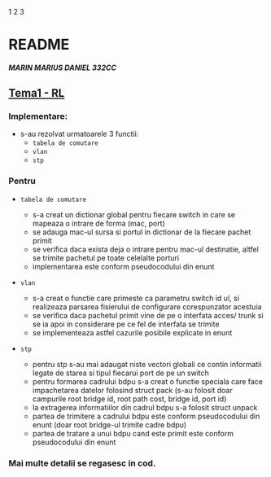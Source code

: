 1 2 3

# README 
##### MARIN MARIUS DANIEL 332CC
## [Tema1 - RL](https://gitlab.cs.pub.ro/rl/tema1-public)


### Implementare:
* s-au rezolvat urmatoarele 3 functii:
    - `tabela de comutare`
    - `vlan`
    - `stp`

### Pentru
* `tabela de comutare`
    - s-a creat un dictionar global pentru fiecare switch in
    care se mapeaza o intrare de forma (mac, port)
    - se adauga mac-ul sursa si portul in dictionar de la fiecare
    pachet primit
    - se verifica daca exista deja o intrare pentru mac-ul destinatie,
    altfel se trimite pachetul pe toate celelalte porturi
    - implementarea este conform pseudocodului din enunt

* `vlan`
    - s-a creat o functie care primeste ca parametru switch id ul,
    si realizeaza parsarea fisierului de configurare corespunzator
    acestuia
    - se verifica daca pachetul primit vine de pe o interfata acces/
    trunk si se ia apoi in considerare pe ce fel de interfata se trimite
    - se implementeaza astfel cazurile posibile explicate in enunt

* `stp`
    - pentru stp s-au mai adaugat niste vectori globali ce contin informatii
    legate de starea si tipul fiecarui port de pe un switch
    - pentru formarea cadrului bdpu s-a creat o functie speciala care face
    impachetarea datelor folosind struct pack (s-au folosit doar campurile
    root bridge id, root path cost, bridge id, port id)
    - la extragerea informatiilor din cadrul bdpu s-a folosit struct unpack
    - partea de trimitere a cadrului bdpu este conform pseudocodului din enunt
    (doar root bridge-ul trimite cadre bdpu)
    - partea de tratare a unui bdpu cand este primit este conform pseudocodului
    din enunt

### Mai multe detalii se regasesc in cod.
